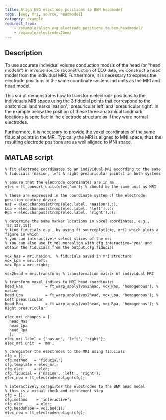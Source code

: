 ```yaml
---
title: Align EEG electrode positions to BEM headmodel
tags: [eeg, mri, source, headmodel]
category: example
redirect_from:
    - /example/align_eeg_electrode_positions_to_bem_headmodel/
    - /example/electrodes2bem/
---
```


## Description

To use accurate individual volume conduction models of the head (or "head models") in inverse source reconstruction of EEG data, we construct a head model from the individual MRI. Furthermore, it is necessary to express the electrode positions in the same coordinate system and units as the MRI and head model.

This script demonstrates how to transform electrode positions to the individuals MRI space using the 3 fiducial points that correspond to the anatomical landmarks 'nasion', 'preauricular left' and 'preauricular right'. In the example below the position of these three anatomical landmark locations is specified in the electrode structure as if they were normal electrodes.

Furthermore, it is necessary to provide the voxel coordinates of the same fiducial points in the MRI. Typically the MRI is aligned to MNI space, thus the resulting electrode positions are as well aligned to MNI space.

## MATLAB script

    % fit electrode coordinates to an individual MRI according to the same
    % fiducials (nasion, left & right preauricular points) in both systems

    % ensure that the electrode coordinates are in mm
    elec = ft_convert_units(elec,'mm'); % should be the same unit as MRI

    % these are expressed in the coordinate system of the electrode position capture device
    Nas = elec.chanpos(strcmp(elec.label, 'nasion'),:);
    Lpa = elec.chanpos(strcmp(elec.label, 'left'),:);
    Rpa = elec.chanpos(strcmp(elec.label, 'right'),:);

    % determine the same marker locations in voxel coordinates, e.g., [57,127,15])
    % find fiducials e.g., by using ft_sourceplot(cfg, mri) which plots a figure in which
    % you can interactively select slices of the mri
    % You can also use ft_volumerealign with cfg.interactive='yes' and obtain the fiducials from the output.cfg.fiducial

    vox_Nas = mri.nasion;  % fiducials saved in mri structure
    vox_Lpa = mri.left;
    vox_Rpa = mri.right;

    vox2head = mri.transform; % transformation matrix of individual MRI

    % transform voxel indices to MRI head coordinates
    head_Nas          = ft_warp_apply(vox2head, vox_Nas, 'homogenous'); % nasion
    head_Lpa          = ft_warp_apply(vox2head, vox_Lpa, 'homogenous'); % Left preauricular
    head_Rpa          = ft_warp_apply(vox2head, vox_Rpa, 'homogenous'); % Right preauricular

    elec_mri.chanpos = [
      head_Nas
      head_Lpa
      head_Rpa
      ];
    elec_mri.label = {'nasion', 'left', 'right'};
    elec_mri.unit  = 'mm';

    % coregister the electrodes to the MRI using fiducials
    cfg = [];
    cfg.method   = 'fiducial';
    cfg.template = elec_mri;
    cfg.elec     = elec;
    cfg.fiducial = {'nasion', 'left', 'right'};
    elec_new = ft_electroderealign(cfg);

    % interactively coregister the electrodes to the BEM head model
    % this is a visual check and refinement step
    cfg = [];
    cfg.method    = 'interactive';
    cfg.elec      = elec;
    cfg.headshape = vol.bnd(1);
    elec_new = ft_electroderealign(cfg);

